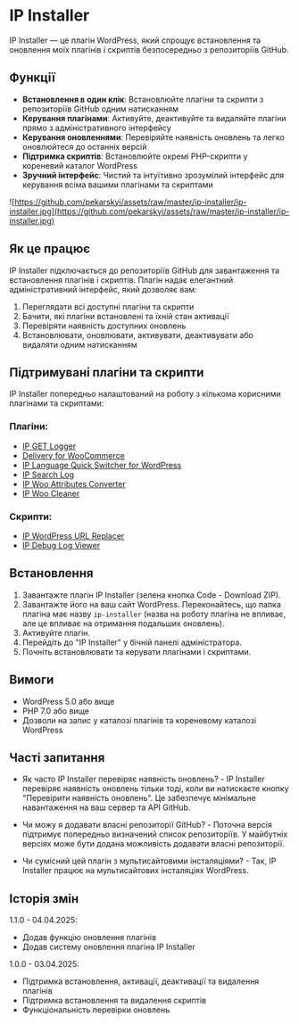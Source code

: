 # IP Installer

IP Installer — це плагін WordPress, який спрощує встановлення та оновлення моїх плагінів і скриптів безпосередньо з репозиторіїв GitHub.

## Функції

- **Встановлення в один клік**: Встановлюйте плагіни та скрипти з репозиторіїв GitHub одним натисканням
- **Керування плагінами**: Активуйте, деактивуйте та видаляйте плагіни прямо з адміністративного інтерфейсу
- **Керування оновленнями**: Перевіряйте наявність оновлень та легко оновлюйтеся до останніх версій
- **Підтримка скриптів**: Встановлюйте окремі PHP-скрипти у кореневий каталог WordPress
- **Зручний інтерфейс**: Чистий та інтуїтивно зрозумілий інтерфейс для керування всіма вашими плагінами та скриптами

![https://github.com/pekarskyi/assets/raw/master/ip-installer/ip-installer.jpg](https://github.com/pekarskyi/assets/raw/master/ip-installer/ip-installer.jpg)

## Як це працює

IP Installer підключається до репозиторіїв GitHub для завантаження та встановлення плагінів і скриптів. Плагін надає елегантний адміністративний інтерфейс, який дозволяє вам:

1. Переглядати всі доступні плагіни та скрипти
2. Бачити, які плагіни встановлені та їхній стан активації
3. Перевіряти наявність доступних оновлень
4. Встановлювати, оновлювати, активувати, деактивувати або видаляти одним натисканням

## Підтримувані плагіни та скрипти

IP Installer попередньо налаштований на роботу з кількома корисними плагінами та скриптами:

### Плагіни:
- [IP GET Logger](https://github.com/pekarskyi/ip-get-logger)
- [Delivery for WooCommerce](https://github.com/pekarskyi/ip-delivery-shipping)
- [IP Language Quick Switcher for WordPress](https://github.com/pekarskyi/ip-language-quick-switcher-for-wp)
- [IP Search Log](https://github.com/pekarskyi/ip-search-log)
- [IP Woo Attributes Converter](https://github.com/pekarskyi/ip-woo-attribute-converter)
- [IP Woo Cleaner](https://github.com/pekarskyi/ip-woo-cleaner)

### Скрипти:
- [IP WordPress URL Replacer](https://github.com/pekarskyi/ip-wordpress-url-replacer)
- [IP Debug Log Viewer](https://github.com/pekarskyi/ip-debug-log-viewer)

## Встановлення

1. Завантажте плагін IP Installer (зелена кнопка Code - Download ZIP).
2. Завантажте його на ваш сайт WordPress. Переконайтесь, що папка плагіна має назву `ip-installer` (назва на роботу плагіна не впливає, але це впливає на отримання подальших оновлень).
3. Активуйте плагін.
4. Перейдіть до "IP Installer" у бічній панелі адміністратора.
5. Почніть встановлювати та керувати плагінами і скриптами.

## Вимоги

- WordPress 5.0 або вище
- PHP 7.0 або вище
- Дозволи на запис у каталозі плагінів та кореневому каталозі WordPress

## Часті запитання

- Як часто IP Installer перевіряє наявність оновлень? - IP Installer перевіряє наявність оновлень тільки тоді, коли ви натискаєте кнопку "Перевірити наявність оновлень". Це забезпечує мінімальне навантаження на ваш сервер та API GitHub.

- Чи можу я додавати власні репозиторії GitHub? - Поточна версія підтримує попередньо визначений список репозиторіїв. У майбутніх версіях може бути додана можливість додавати власні репозиторії.

- Чи сумісний цей плагін з мультисайтовими інсталяціями? - Так, IP Installer працює на мультисайтових інсталяціях WordPress.

## Історія змін
1.1.0 - 04.04.2025:
- Додав функцію оновлення плагінів
- Додав систему оновлення плагіна IP Installer

1.0.0 - 03.04.2025:
- Підтримка встановлення, активації, деактивації та видалення плагінів
- Підтримка встановлення та видалення скриптів
- Функціональність перевірки оновлень